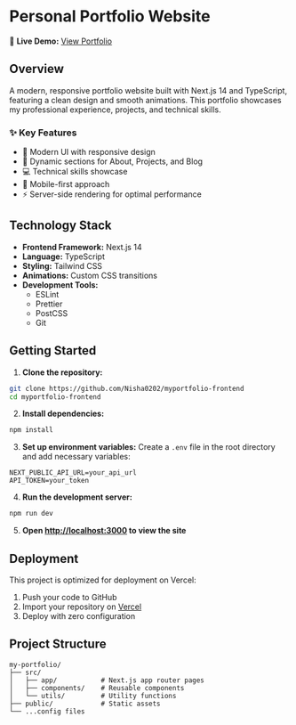 # Personal Portfolio Website

🚀 **Live Demo:** [View Portfolio](https://myportfolio-frontend-wheat.vercel.app/)

## Overview

A modern, responsive portfolio website built with Next.js 14 and TypeScript, featuring a clean design and smooth animations. This portfolio showcases my professional experience, projects, and technical skills.

### ✨ Key Features

- 🎨 Modern UI with responsive design
- 🌙 Dynamic sections for About, Projects, and Blog
- 💻 Technical skills showcase
- 📱 Mobile-first approach
- ⚡ Server-side rendering for optimal performance

## Technology Stack

- **Frontend Framework:** Next.js 14
- **Language:** TypeScript
- **Styling:** Tailwind CSS
- **Animations:** Custom CSS transitions
- **Development Tools:**
  - ESLint
  - Prettier
  - PostCSS
  - Git

## Getting Started

1. **Clone the repository:**
```bash
git clone https://github.com/Nisha0202/myportfolio-frontend
cd myportfolio-frontend
```

2. **Install dependencies:**
```bash
npm install
```

3. **Set up environment variables:**
Create a `.env` file in the root directory and add necessary variables:
```env
NEXT_PUBLIC_API_URL=your_api_url
API_TOKEN=your_token
```

4. **Run the development server:**
```bash
npm run dev
```

5. **Open [http://localhost:3000](http://localhost:3000) to view the site**

## Deployment

This project is optimized for deployment on Vercel:

1. Push your code to GitHub
2. Import your repository on [Vercel](https://vercel.com)
3. Deploy with zero configuration

## Project Structure

```
my-portfolio/
├── src/
│   ├── app/           # Next.js app router pages
│   ├── components/    # Reusable components
│   └── utils/         # Utility functions
├── public/            # Static assets
└── ...config files
```
